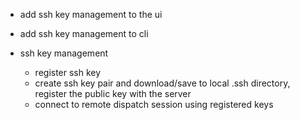 - add ssh key management to the ui
- add ssh key management to cli

- ssh key management
    - register ssh key
    - create ssh key pair and download/save to local .ssh directory, register the public key with the server
    - connect to remote dispatch session using registered keys